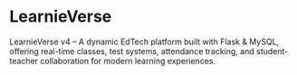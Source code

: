 # LearnieVerse
LearnieVerse v4 – A dynamic EdTech platform built with Flask &amp; MySQL, offering real-time classes, test systems, attendance tracking, and student-teacher collaboration for modern learning experiences.
